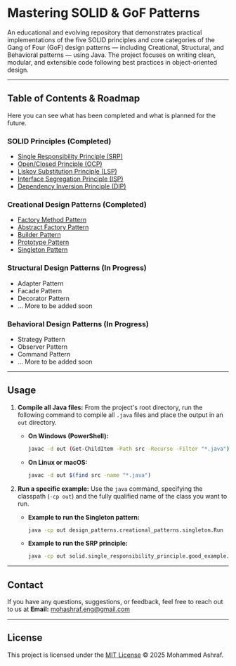 #  Mastering SOLID & GoF Patterns

An educational and evolving repository that demonstrates practical implementations of the five SOLID principles and core categories of the Gang of Four (GoF) design patterns — including Creational, Structural, and Behavioral patterns — using Java. The project focuses on writing clean, modular, and extensible code following best practices in object-oriented design.

---

##  Table of Contents & Roadmap

Here you can see what has been completed and what is planned for the future.

###  SOLID Principles (Completed)
* [Single Responsibility Principle (SRP)](./src/solid/single_responsibility_principle)
* [Open/Closed Principle (OCP)](./src/solid/open_closed_principle)
* [Liskov Substitution Principle (LSP)](./src/solid/liskov_substitution_principle)
* [Interface Segregation Principle (ISP)](./src/solid/interface_segregation)
* [Dependency Inversion Principle (DIP)](./src/solid/dependency_inversion)

###  Creational Design Patterns (Completed)
* [Factory Method Pattern](./src/design_patterns/creational_patterns/factory_method)
* [Abstract Factory Pattern](./src/design_patterns/creational_patterns/abstract_factory)
* [Builder Pattern](./src/design_patterns/creational_patterns/builder)
* [Prototype Pattern](./src/design_patterns/creational_patterns/prototype)
* [Singleton Pattern](./src/design_patterns/creational_patterns/singleton)

###  Structural Design Patterns (In Progress)
* Adapter Pattern
* Facade Pattern
* Decorator Pattern
* ... More to be added soon

### Behavioral Design Patterns (In Progress)
* Strategy Pattern
* Observer Pattern
* Command Pattern
* ... More to be added soon

---

## Usage

1.  **Compile all Java files:**
    From the project's root directory, run the following command to compile all `.java` files and place the output in an `out` directory.

    * **On Windows (PowerShell):**
        ```bash
        javac -d out (Get-ChildItem -Path src -Recurse -Filter "*.java").FullName
        ```
    * **On Linux or macOS:**
        ```bash
        javac -d out $(find src -name "*.java")
        ```

2.  **Run a specific example:**
    Use the `java` command, specifying the classpath (`-cp out`) and the fully qualified name of the class you want to run.

    * **Example to run the Singleton pattern:**
        ```bash
        java -cp out design_patterns.creational_patterns.singleton.Run
        ```
    * **Example to run the SRP principle:**
        ```bash
        java -cp out solid.single_responsibility_principle.good_example.Run
        ```

---
## Contact
If you have any questions, suggestions, or feedback, feel free to reach out to us at **Email:** [mohashraf.eng@gmail.com](mailto:mohashraf.eng@gmail.com)

---
## License
This project is licensed under the [MIT License](./LICENSE) © 2025 Mohammed Ashraf.
